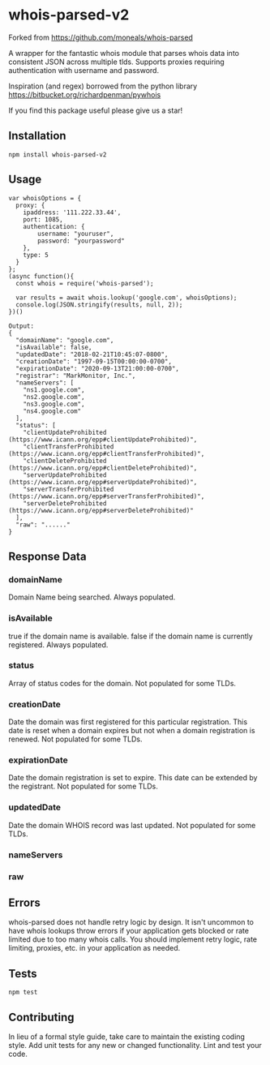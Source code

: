 # whois-parsed-v2

Forked from https://github.com/moneals/whois-parsed

A wrapper for the fantastic whois module that parses whois data into consistent JSON across multiple tlds. Supports proxies requiring authentication with username and password.

Inspiration (and regex) borrowed from the python library https://bitbucket.org/richardpenman/pywhois

If you find this package useful please give us a star!

## Installation

`npm install whois-parsed-v2`

## Usage

```
var whoisOptions = {
  proxy: {
    ipaddress: '111.222.33.44',
    port: 1085,
    authentication: {
        username: "youruser",
        password: "yourpassword"
    },
    type: 5
  }
};
(async function(){
  const whois = require('whois-parsed');

  var results = await whois.lookup('google.com', whoisOptions);
  console.log(JSON.stringify(results, null, 2));
})()

Output:
{
  "domainName": "google.com",
  "isAvailable": false,
  "updatedDate": "2018-02-21T10:45:07-0800",
  "creationDate": "1997-09-15T00:00:00-0700",
  "expirationDate": "2020-09-13T21:00:00-0700",
  "registrar": "MarkMonitor, Inc.",
  "nameServers": [
    "ns1.google.com",
    "ns2.google.com",
    "ns3.google.com",
    "ns4.google.com"
  ],
  "status": [
    "clientUpdateProhibited (https://www.icann.org/epp#clientUpdateProhibited)",
    "clientTransferProhibited (https://www.icann.org/epp#clientTransferProhibited)",
    "clientDeleteProhibited (https://www.icann.org/epp#clientDeleteProhibited)",
    "serverUpdateProhibited (https://www.icann.org/epp#serverUpdateProhibited)",
    "serverTransferProhibited (https://www.icann.org/epp#serverTransferProhibited)",
    "serverDeleteProhibited (https://www.icann.org/epp#serverDeleteProhibited)"
  ],
  "raw": "......"
}
```

## Response Data

### domainName

Domain Name being searched.
Always populated.

### isAvailable

true if the domain name is available.
false if the domain name is currently registered.
Always populated.

### status

Array of status codes for the domain.
Not populated for some TLDs.

### creationDate

Date the domain was first registered for this particular registration. This date is reset when a domain expires but not when a domain registration is renewed.
Not populated for some TLDs.

### expirationDate

Date the domain registration is set to expire. This date can be extended by the registrant.
Not populated for some TLDs.

### updatedDate

Date the domain WHOIS record was last updated. Not populated for some TLDs.

### nameServers

### raw

## Errors

whois-parsed does not handle retry logic by design. It isn't uncommon to have whois lookups throw errors if your application gets blocked or rate limited due to too many whois calls. You should implement retry logic, rate limiting, proxies, etc. in your application as needed.

## Tests

`npm test`

## Contributing

In lieu of a formal style guide, take care to maintain the existing coding style. Add unit tests for any new or changed functionality. Lint and test your code.
